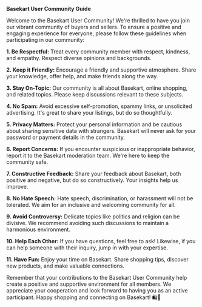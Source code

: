 **Basekart User Community Guide**

Welcome to the Basekart User Community! We're thrilled to have you join our vibrant community of buyers and sellers. To ensure a positive and engaging experience for everyone, please follow these guidelines when participating in our community:

**1. Be Respectful:** Treat every community member with respect, kindness, and empathy. Respect diverse opinions and backgrounds.

**2. Keep it Friendly:** Encourage a friendly and supportive atmosphere. Share your knowledge, offer help, and make friends along the way.

**3. Stay On-Topic:** Our community is all about Basekart, online shopping, and related topics. Please keep discussions relevant to these subjects.

**4. No Spam:** Avoid excessive self-promotion, spammy links, or unsolicited advertising. It's great to share your listings, but do so thoughtfully.

**5. Privacy Matters:** Protect your personal information and be cautious about sharing sensitive data with strangers. Basekart will never ask for your password or payment details in the community.

**6. Report Concerns:** If you encounter suspicious or inappropriate behavior, report it to the Basekart moderation team. We're here to keep the community safe.

**7. Constructive Feedback:** Share your feedback about Basekart, both positive and negative, but do so constructively. Your insights help us improve.

**8. No Hate Speech:** Hate speech, discrimination, or harassment will not be tolerated. We aim for an inclusive and welcoming community for all.

**9. Avoid Controversy:** Delicate topics like politics and religion can be divisive. We recommend avoiding such discussions to maintain a harmonious environment.

**10. Help Each Other:** If you have questions, feel free to ask! Likewise, if you can help someone with their inquiry, jump in with your expertise.

**11. Have Fun:** Enjoy your time on Basekart. Share shopping tips, discover new products, and make valuable connections.

Remember that your contributions to the Basekart User Community help create a positive and supportive environment for all members. We appreciate your cooperation and look forward to having you as an active participant. Happy shopping and connecting on Basekart! 🛍️🤝
